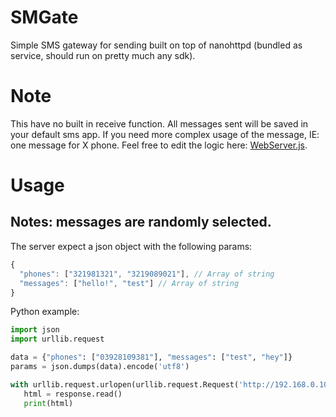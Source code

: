 # SMGate

Simple SMS gateway for sending built on top of nanohttpd (bundled as service, should run on pretty much any sdk).

# Note

This have no built in receive function.
All messages sent will be saved in your default sms app.
If you need more complex usage of the message, IE: one message for X phone. Feel free to edit the logic here: [WebServer.js](https://github.com/bernzJ/SMGate/blob/master/app/src/main/java/com/benz/smgate/WebServer.java#L81).

# Usage
## Notes: messages are randomly selected.

The server expect a json object with the following params:
```javascript
{
  "phones": ["321981321", "3219089021"], // Array of string
  "messages": ["hello!", "test"] // Array of string
}
```

Python example:
```python
import json
import urllib.request

data = {"phones": ["03928109381"], "messages": ["test", "hey"]}
params = json.dumps(data).encode('utf8')

with urllib.request.urlopen(urllib.request.Request('http://192.168.0.102:8080/', data=params, headers={'content-type': 'application/json'})) as response:
   html = response.read()
   print(html)
```
